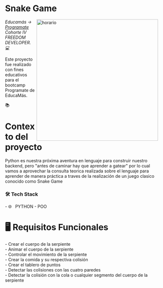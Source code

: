 <h1>Snake Game</h1>

<img src="https://simplonline.co/_next/image?url=https%3A%2F%2Fsimplonline-v3-prod.s3.eu-west-3.amazonaws.com%2Fmedia%2Fimage%2Fjpg%2Fc0b92a39-9310-4d32-8e15-13ea54ae3b3d.jpg&w=1280&q=75" min-width="400px" max-width="400px" width="400px" align="right" alt="horario">
<p><em> Educamás -> <a href="https://educamas.com.co/">Programate</a> Cohorte IV FREEDOM DEVELOPER. 💻 </br>
</em></p>
Este proyecto fue realizado con fines educativos para el bootcamp Programate de EducaMás. 




📚<h1>Contexto del proyecto</h1>
Python es nuestra próxima aventura en lenguaje para construir nuestro backend, pero "antes de caminar hay que aprender a gatear" por lo cual vamos a aprovechar la consulta teorica realizada sobre el lenguaje para aprender de manera práctica a traves de la realización de un juego clasico conocido como Snake Game
<h3>🛠 Tech Stack </h3>
- 🌐 &nbsp; PYTHON - POO


<h1> 🖥 Requisitos Funcionales </h1>
   - Crear el cuerpo de la serpiente <br>
   - Animar el cuerpo de la serpiente <br>
   - Controlar el movimiento de la serpiente <br>
   - Crear la comida y su respectiva colisión <br>
   - Crear el tablero de puntos <br>
   - Detectar las colisiones con las cuatro paredes <br>
   - Detectar la colisión con la cola o cualquier segmento del cuerpo de la serpiente <br>






